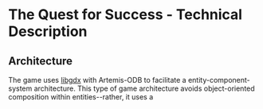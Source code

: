 # The Quest for Success - Technical Description

## Architecture
The game uses [libgdx](https://libgdx.badlogicgames.com/) with Artemis-ODB to facilitate a entity-component-system architecture.
This type of game architecture avoids object-oriented composition within entities--rather, it uses a
